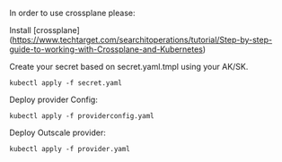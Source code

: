In order to use crossplane please:

Install [crossplane] (https://www.techtarget.com/searchitoperations/tutorial/Step-by-step-guide-to-working-with-Crossplane-and-Kubernetes)

Create your secret based on secret.yaml.tmpl using your AK/SK.
```
kubectl apply -f secret.yaml
```

Deploy provider Config:
```
kubectl apply -f providerconfig.yaml
```

Deploy Outscale provider:

```
kubectl apply -f provider.yaml
```
